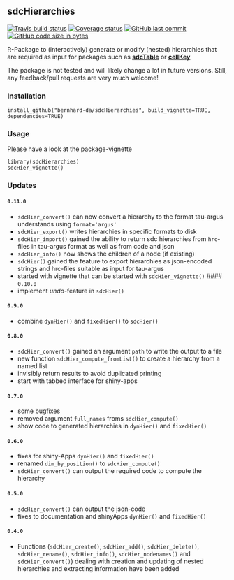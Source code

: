 
sdcHierarchies
--------------

[![Travis build status](https://travis-ci.org/bernhard-da/sdcHierarchies.svg?branch=master)](https://travis-ci.org/bernhard-da/sdcHierarchies) [![Coverage status](https://codecov.io/gh/bernhard-da/sdcHierarchies/branch/master/graph/badge.svg)](https://codecov.io/github/bernhard-da/sdcHierarchies?branch=master) [![GitHub last commit](https://img.shields.io/github/last-commit/bernhard-da/sdcHierarchies?logo=github)](https://github.com/bernhard-da/sdcHierarchies/commits/master) [![GitHub code size in bytes](https://img.shields.io/github/languages/code-size/bernhard-da/sdcHierarchies.svg?logo=github)](https://github.com/bernhard-da/sdcHierarchies)

R-Package to (interactively) generate or modify (nested) hierarchies that are required as input for packages such as [**sdcTable**](https://cran.r-project.org/web/packages/sdcTable/index.html) or [**cellKey**](https://github.com/sdcTools/cellKey)

The package is not tested and will likely change a lot in future versions. Still, any feedback/pull requests are very much welcome!

### Installation

    install_github("bernhard-da/sdcHierarchies", build_vignette=TRUE, dependencies=TRUE)

### Usage

Please have a look at the package-vignette

    library(sdcHierarchies)
    sdcHier_vignette()

### Updates

#### `0.11.0`

-   `sdcHier_convert()` can now convert a hierarchy to the format tau-argus understands using `format='argus'`
-   `sdcHier_export()` writes hierarchies in specific formats to disk
-   `sdcHier_import()` gained the ability to return sdc hierarchies from `hrc`-files in tau-argus format as well as from code and json
-   `sdcHier_info()` now shows the children of a node (if existing)
-   `sdcHier()` gained the feature to export hierarchies as json-encoded strings and hrc-files suitable as input for tau-argus
-   started with vignette that can be started with `sdcHier_vignette()` \#\#\#\# `0.10.0`
-   implement *undo*-feature in `sdcHier()`

#### `0.9.0`

-   combine `dynHier()` and `fixedHier()` to `sdcHier()`

#### `0.8.0`

-   `sdcHier_convert()` gained an argument `path` to write the output to a file
-   new function `sdcHier_compute_fromList()` to create a hierarchy from a named list
-   invisibly return results to avoid duplicated printing
-   start with tabbed interface for shiny-apps

#### `0.7.0`

-   some bugfixes
-   removed argument `full_names` froms `sdcHier_compute()`
-   show code to generated hierarchies in `dynHier()` and `fixedHier()`

#### `0.6.0`

-   fixes for shiny-Apps `dynHier()` and `fixedHier()`
-   renamed `dim_by_position()` to `sdcHier_compute()`
-   `sdcHier_convert()` can output the required code to compute the hierarchy

#### `0.5.0`

-   `sdcHier_convert()` can output the json-code
-   fixes to documentation and shinyApps `dynHier()` and `fixedHier()`

#### `0.4.0`

-   Functions (`sdcHier_create()`, `sdcHier_add()`, `sdcHier_delete()`, `sdcHier_rename()`, `sdcHier_info()`, `sdcHier_nodenames()` and `sdcHier_convert()`) dealing with creation and updating of nested hierarchies and extracting information have been added
